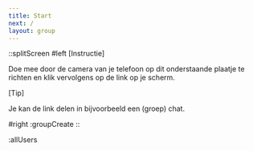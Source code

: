 ```yaml
---
title: Start
next: /
layout: group
---
```


::splitScreen
#left
[Instructie]

Doe mee door de camera van je telefoon op dit onderstaande plaatje te richten en klik vervolgens op de link op je scherm.

[Tip]

Je kan de link delen in bijvoorbeeld een (groep) chat.

#right
:groupCreate
::

:allUsers
